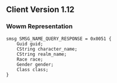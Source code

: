 ## Client Version 1.12

### Wowm Representation
```rust,ignore
smsg SMSG_NAME_QUERY_RESPONSE = 0x0051 {
    Guid guid;    
    CString character_name;    
    CString realm_name;    
    Race race;    
    Gender gender;    
    Class class;    
}

```

